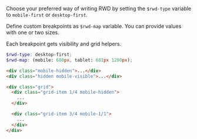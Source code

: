 Choose your preferred way of writing RWD by setting the
`$rwd-type` variable to `mobile-first` or `desktop-first`.

Define custom breakpoints as `$rwd-map` variable. You can provide values
with one or two sizes.

Each breakpoint gets visibility and grid helpers.

```scss
$rwd-type: desktop-first;
$rwd-map: (mobile: 680px, tablet: 681px 1200px);
```

```html
<div class="mobile-hidden">...</div>
<div class="hidden mobile-visible">...</div>

<div class="grid">
  <div class="grid-item 1/4 mobile-hidden">
    ...
  </div>

  <div class="grid-item 3/4 mobile-1/1">
    ...
  </div>
</div>
```
